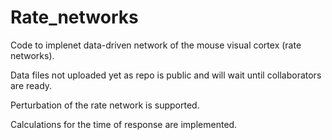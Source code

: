 # Rate_networks
Code to implenet data-driven network of the mouse visual cortex (rate networks).

Data files not uploaded yet as repo is public and will wait until collaborators are ready.

Perturbation of the rate network is supported.

Calculations for the time of response are implemented.

